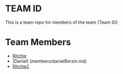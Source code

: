 # TEAM ID
This is a team repo for members of the team {Team ID}

# Team Members
* [Ritchie](members/ritchie.md)
* [Daniel] (members/danielBerzin.md)
* [Ritchie2](members/ritchie.md)
